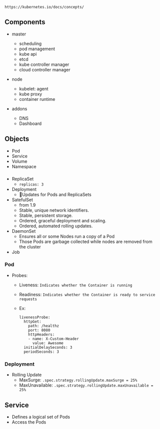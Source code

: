`https://kubernetes.io/docs/concepts/`

## Components
- master
  - scheduling
  - pod management
  - kube api
  - etcd
  - kube controller manager
  - cloud controller manager

- node
  - kubelet: agent
  - kube proxy
  - container runtime

- addons
  - DNS
  - Dashboard

## Objects

- Pod
- Service
- Volume
- Namespace
###

- ReplicaSet
  - `replicas: 3`
- Deployment
  - Updates for Pods and ReplicaSets
- SatefulSet
  - from 1.9
  - Stable, unique network identifiers.
  - Stable, persistent storage.
  - Ordered, graceful deployment and scaling.
  - Ordered, automated rolling updates.
- DaemonSet
  - Ensures all or some Nodes run a copy of a Pod
  - Those Pods are garbage collected while nodes are removed from the cluster
- Job


### Pod

- Probes:
  - Liveness: `Indicates whether the Container is running`
  - Readiness: `Indicates whether the Container is ready to service requests`

  - Ex:
    ```
    livenessProbe:
      httpGet:
        path: /healthz
        port: 8080
        httpHeaders:
        - name: X-Custom-Header
          value: Awesome
      initialDelaySeconds: 3
      periodSeconds: 3
    ```

### Deployment
 - Rolling Update
   - MaxSurge: `.spec.strategy.rollingUpdate.maxSurge = 25%`
   - MaxUnavailable: `.spec.strategy.rollingUpdate.maxUnavailable = 25%`

## Service

- Defines a logical set of Pods
- Access the Pods
